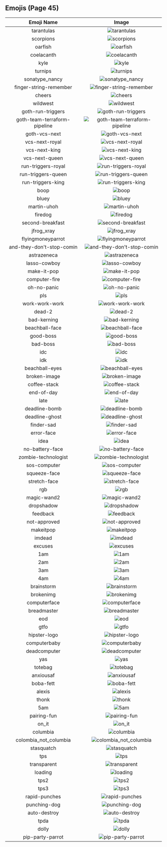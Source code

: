 
  ## Emojis (Page 45)
  |Emoji Name|Image|
  | :-: | :-: |
  |tarantulas| ![tarantulas](/output/tarantulas.png)|
  |scorpions| ![scorpions](/output/scorpions.png)|
  |oarfish| ![oarfish](/output/oarfish.png)|
  |coelacanth| ![coelacanth](/output/coelacanth.png)|
  |kyle| ![kyle](/output/kyle.png)|
  |turnips| ![turnips](/output/turnips.png)|
  |sonatype_nancy| ![sonatype_nancy](/output/sonatype_nancy.png)|
  |finger-string-remember| ![finger-string-remember](/output/finger-string-remember.png)|
  |cheers| ![cheers](/output/cheers.png)|
  |wildwest| ![wildwest](/output/wildwest.jpg)|
  |goth-run-triggers| ![goth-run-triggers](/output/goth-run-triggers.png)|
  |goth-team-terraform-pipeline| ![goth-team-terraform-pipeline](/output/goth-team-terraform-pipeline.png)|
  |goth-vcs-next| ![goth-vcs-next](/output/goth-vcs-next.png)|
  |vcs-next-royal| ![vcs-next-royal](/output/vcs-next-royal.png)|
  |vcs-next-king| ![vcs-next-king](/output/vcs-next-king)|
  |vcs-next-queen| ![vcs-next-queen](/output/vcs-next-queen)|
  |run-triggers-royal| ![run-triggers-royal](/output/run-triggers-royal.png)|
  |run-triggers-queen| ![run-triggers-queen](/output/run-triggers-queen)|
  |run-triggers-king| ![run-triggers-king](/output/run-triggers-king)|
  |boop| ![boop](/output/boop.gif)|
  |bluey| ![bluey](/output/bluey.gif)|
  |martin-uhoh| ![martin-uhoh](/output/martin-uhoh.png)|
  |firedog| ![firedog](/output/firedog.png)|
  |second-breakfast| ![second-breakfast](/output/second-breakfast.jpg)|
  |jfrog_xray| ![jfrog_xray](/output/jfrog_xray.png)|
  |flyingmoneyparrot| ![flyingmoneyparrot](/output/flyingmoneyparrot.gif)|
  |and-they-don't-stop-comin| ![and-they-don't-stop-comin](/output/and-they-don't-stop-comin.gif)|
  |astrazeneca| ![astrazeneca](/output/astrazeneca.png)|
  |lasso-cowboy| ![lasso-cowboy](/output/lasso-cowboy.png)|
  |make-it-pop| ![make-it-pop](/output/make-it-pop.png)|
  |computer-fire| ![computer-fire](/output/computer-fire.png)|
  |oh-no-panic| ![oh-no-panic](/output/oh-no-panic.png)|
  |pls| ![pls](/output/pls.png)|
  |work-work-work| ![work-work-work](/output/work-work-work.png)|
  |dead-2| ![dead-2](/output/dead-2.png)|
  |bad-kerning| ![bad-kerning](/output/bad-kerning.png)|
  |beachball-face| ![beachball-face](/output/beachball-face.png)|
  |good-boss| ![good-boss](/output/good-boss.png)|
  |bad-boss| ![bad-boss](/output/bad-boss.png)|
  |idc| ![idc](/output/idc.png)|
  |idk| ![idk](/output/idk.png)|
  |beachball-eyes| ![beachball-eyes](/output/beachball-eyes.png)|
  |broken-image| ![broken-image](/output/broken-image.png)|
  |coffee-stack| ![coffee-stack](/output/coffee-stack.png)|
  |end-of-day| ![end-of-day](/output/end-of-day.png)|
  |late| ![late](/output/late.png)|
  |deadline-bomb| ![deadline-bomb](/output/deadline-bomb.png)|
  |deadline-ghost| ![deadline-ghost](/output/deadline-ghost.png)|
  |finder-sad| ![finder-sad](/output/finder-sad.png)|
  |error-face| ![error-face](/output/error-face.png)|
  |idea| ![idea](/output/idea.png)|
  |no-battery-face| ![no-battery-face](/output/no-battery-face.png)|
  |zombie-technologist| ![zombie-technologist](/output/zombie-technologist.png)|
  |sos-computer| ![sos-computer](/output/sos-computer.png)|
  |squeeze-face| ![squeeze-face](/output/squeeze-face.png)|
  |stretch-face| ![stretch-face](/output/stretch-face.png)|
  |rgb| ![rgb](/output/rgb.png)|
  |magic-wand2| ![magic-wand2](/output/magic-wand2.png)|
  |dropshadow| ![dropshadow](/output/dropshadow.png)|
  |feedback| ![feedback](/output/feedback.png)|
  |not-approved| ![not-approved](/output/not-approved.png)|
  |makeitpop| ![makeitpop](/output/makeitpop.png)|
  |imdead| ![imdead](/output/imdead.png)|
  |excuses| ![excuses](/output/excuses.png)|
  |1am| ![1am](/output/1am.png)|
  |2am| ![2am](/output/2am.png)|
  |3am| ![3am](/output/3am.png)|
  |4am| ![4am](/output/4am.png)|
  |brainstorm| ![brainstorm](/output/brainstorm.png)|
  |brokenimg| ![brokenimg](/output/brokenimg.png)|
  |computerface| ![computerface](/output/computerface.png)|
  |breadmaster| ![breadmaster](/output/breadmaster.png)|
  |eod| ![eod](/output/eod.png)|
  |gtfo| ![gtfo](/output/gtfo.png)|
  |hipster-logo| ![hipster-logo](/output/hipster-logo.png)|
  |computerbaby| ![computerbaby](/output/computerbaby.png)|
  |deadcomputer| ![deadcomputer](/output/deadcomputer.png)|
  |yas| ![yas](/output/yas.png)|
  |totebag| ![totebag](/output/totebag.png)|
  |anxiousaf| ![anxiousaf](/output/anxiousaf.png)|
  |boba-fett| ![boba-fett](/output/boba-fett.gif)|
  |alexis| ![alexis](/output/alexis.jpg)|
  |thonk| ![thonk](/output/thonk)|
  |5am| ![5am](/output/5am)|
  |pairing-fun| ![pairing-fun](/output/pairing-fun.png)|
  |on_it| ![on_it](/output/on_it.png)|
  |columbia| ![columbia](/output/columbia.png)|
  |colombia_not_columbia| ![colombia_not_columbia](/output/colombia_not_columbia.png)|
  |stasquatch| ![stasquatch](/output/stasquatch.png)|
  |tps| ![tps](/output/tps.png)|
  |transparent| ![transparent](/output/transparent.png)|
  |loading| ![loading](/output/loading.gif)|
  |tps2| ![tps2](/output/tps2.png)|
  |tps3| ![tps3](/output/tps3.png)|
  |rapid-punches| ![rapid-punches](/output/rapid-punches.gif)|
  |punching-dog| ![punching-dog](/output/punching-dog.gif)|
  |auto-destroy| ![auto-destroy](/output/auto-destroy.png)|
  |tpda| ![tpda](/output/tpda.png)|
  |dolly| ![dolly](/output/dolly.png)|
  |pip-party-parrot| ![pip-party-parrot](/output/pip-party-parrot.gif)|
  